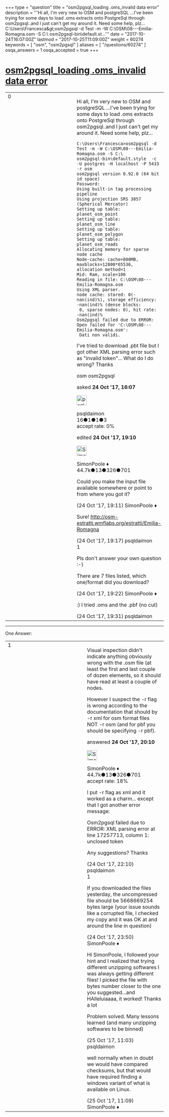+++
type = "question"
title = "osm2pgsql_loading .oms_invalid data error"
description = '''Hi all, I&#x27;m very new to OSM and postgreSQL ...I&#x27;ve been trying for some days to load .oms extracts onto PostgreSql through osm2pgsql..and I just can&#x27;t get my around it. Need some help, plz... C:&#92;Users&#92;Francesca&amp;gt;osm2pgsql -d Test -m -W C:&#92;OSM&#92;08---Emilia-Romagna.osm -S C:&#92; osm2pgsql-bin&#92;default.st...'''
date = "2017-10-24T16:07:00Z"
lastmod = "2017-10-25T11:09:00Z"
weight = 60274
keywords = [ "osm", "osm2pgsql" ]
aliases = [ "/questions/60274" ]
osqa_answers = 1
osqa_accepted = true
+++

<div class="headNormal">

# [osm2pgsql_loading .oms_invalid data error](/questions/60274/osm2pgsql_loading-oms_invalid-data-error)

</div>

<div id="main-body">

<div id="askform">

<table id="question-table" style="width:100%;">
<colgroup>
<col style="width: 50%" />
<col style="width: 50%" />
</colgroup>
<tbody>
<tr>
<td style="width: 30px; vertical-align: top"><div class="vote-buttons">
<span id="post-60274-upvote" class="ajax-command post-vote up" rel="nofollow" title="I like this post (click again to cancel)"> </span>
<div id="post-60274-score" class="post-score" title="current number of votes">
0
</div>
<span id="post-60274-downvote" class="ajax-command post-vote down" rel="nofollow" title="I dont like this post (click again to cancel)"> </span> <span id="favorite-mark" class="ajax-command favorite-mark" rel="nofollow" title="mark/unmark this question as favorite (click again to cancel)"> </span>
<div id="favorite-count" class="favorite-count">
&#10;</div>
</div></td>
<td><div id="item-right">
<div class="question-body">
<p>Hi all, I'm very new to OSM and postgreSQL ...I've been trying for some days to load .oms extracts onto PostgreSql through osm2pgsql..and I just can't get my around it. Need some help, plz...</p>
<pre><code>C:\Users\Francesca&gt;osm2pgsql -d Test -m -W C:\OSM\08---Emilia-Romagna.osm -S C:\
osm2pgsql-bin\default.style  -c -U postgres -H localhost -P 5433 -r osm
osm2pgsql version 0.92.0 (64 bit id space)
Password:
Using built-in tag processing pipeline
Using projection SRS 3857 (Spherical Mercator)
Setting up table: planet_osm_point
Setting up table: planet_osm_line
Setting up table: planet_osm_polygon
Setting up table: planet_osm_roads
Allocating memory for sparse node cache
Node-cache: cache=800MB, maxblocks=12800*65536, allocation method=1
Mid: Ram, scale=100
Reading in file: C:\OSM\08---Emilia-Romagna.osm
Using XML parser.
node cache: stored: 0(-nan(ind)%), storage efficiency: -nan(ind)% (dense blocks:
 0, sparse nodes: 0), hit rate: -nan(ind)%
Osm2pgsql failed due to ERROR: Open failed for &#39;C:\OSM\08---Emilia-Romagna.osm&#39;:
 Dati non validi.</code></pre>
<p>I've tried to download .pbt file but I got other XML parsing error such as "invalid token"... What do I do wrong? Thanks</p>
</div>
<div id="question-tags" class="tags-container tags">
<span class="post-tag tag-link-osm" rel="tag" title="see questions tagged &#39;osm&#39;">osm</span> <span class="post-tag tag-link-osm2pgsql" rel="tag" title="see questions tagged &#39;osm2pgsql&#39;">osm2pgsql</span>
</div>
<div id="question-controls" class="post-controls">
&#10;</div>
<div class="post-update-info-container">
<div class="post-update-info post-update-info-user">
<p>asked <strong>24 Oct '17, 16:07</strong></p>
<img src="https://secure.gravatar.com/avatar/2f88ce9144bd4bac7da29d1706789744?s=32&amp;d=identicon&amp;r=g" class="gravatar" width="32" height="32" alt="psqldaimon&#39;s gravatar image" />
<p><span>psqldaimon</span><br />
<span class="score" title="16 reputation points">16</span><span title="1 badges"><span class="badge1">●</span><span class="badgecount">1</span></span><span title="1 badges"><span class="silver">●</span><span class="badgecount">1</span></span><span title="3 badges"><span class="bronze">●</span><span class="badgecount">3</span></span><br />
<span class="accept_rate" title="Rate of the user&#39;s accepted answers">accept rate:</span> <span title="psqldaimon has no accepted answers">0%</span></p>
</div>
<div class="post-update-info post-update-info-edited">
<p><span> edited <strong>24 Oct '17, 19:10</strong> </span></p>
<img src="https://secure.gravatar.com/avatar/ad2513d6f8e3d709d576ace900c12fa5?s=32&amp;d=identicon&amp;r=g" class="gravatar" width="32" height="32" alt="SimonPoole&#39;s gravatar image" />
<p><span>SimonPoole ♦</span><br />
<span class="score" title="44667 reputation points"><span>44.7k</span></span><span title="13 badges"><span class="badge1">●</span><span class="badgecount">13</span></span><span title="326 badges"><span class="silver">●</span><span class="badgecount">326</span></span><span title="701 badges"><span class="bronze">●</span><span class="badgecount">701</span></span></p>
</div>
</div>
<div id="comments-container-60274" class="comments-container">
<span id="60278"></span>
<div id="comment-60278" class="comment">
<div id="post-60278-score" class="comment-score">
&#10;</div>
<div class="comment-text">
<p>Could you make the input file available somewhere or point to from where you got it?</p>
</div>
<div id="comment-60278-info" class="comment-info">
<span class="comment-age">(24 Oct '17, 19:11)</span> <span class="comment-user userinfo">SimonPoole ♦</span>
</div>
</div>
<span id="60279"></span>
<div id="comment-60279" class="comment">
<div id="post-60279-score" class="comment-score">
&#10;</div>
<div class="comment-text">
<p>Sure! <a href="http://osm-estratti.wmflabs.org/estratti/Emilia-Romagna">http://osm-estratti.wmflabs.org/estratti/Emilia-Romagna</a></p>
</div>
<div id="comment-60279-info" class="comment-info">
<span class="comment-age">(24 Oct '17, 19:17)</span> <span class="comment-user userinfo">psqldaimon</span>
</div>
</div>
<span id="60280"></span>
<div id="comment-60280" class="comment">
<div id="post-60280-score" class="comment-score">
1
</div>
<div class="comment-text">
<p>Pls don't answer your own question :-)</p>
<p>There are 7 files listed, which one/format did you download?</p>
</div>
<div id="comment-60280-info" class="comment-info">
<span class="comment-age">(24 Oct '17, 19:22)</span> <span class="comment-user userinfo">SimonPoole ♦</span>
</div>
</div>
<span id="60282"></span>
<div id="comment-60282" class="comment">
<div id="post-60282-score" class="comment-score">
&#10;</div>
<div class="comment-text">
<p>:) I tried .oms and the .pbf (no cut)</p>
</div>
<div id="comment-60282-info" class="comment-info">
<span class="comment-age">(24 Oct '17, 19:31)</span> <span class="comment-user userinfo">psqldaimon</span>
</div>
</div>
</div>
<div id="comment-tools-60274" class="comment-tools">
&#10;</div>
<div class="clear">
&#10;</div>
<div id="comment-60274-form-container" class="comment-form-container">
&#10;</div>
<div class="clear">
&#10;</div>
</div></td>
</tr>
</tbody>
</table>

------------------------------------------------------------------------

<div class="tabBar">

<span id="sort-top"></span>

<div class="headQuestions">

One Answer:

</div>

</div>

<span id="60286"></span>

<div id="answer-container-60286" class="answer accepted-answer">

<table style="width:100%;">
<colgroup>
<col style="width: 50%" />
<col style="width: 50%" />
</colgroup>
<tbody>
<tr>
<td style="width: 30px; vertical-align: top"><div class="vote-buttons">
<span id="post-60286-upvote" class="ajax-command post-vote up" rel="nofollow" title="I like this post (click again to cancel)"> </span>
<div id="post-60286-score" class="post-score" title="current number of votes">
1
</div>
<span id="post-60286-downvote" class="ajax-command post-vote down" rel="nofollow" title="I dont like this post (click again to cancel)"> </span> <span class="accept-answer on" rel="nofollow" title="psqldaimon has selected this answer as the correct answer"> </span>
</div></td>
<td><div class="item-right">
<div class="answer-body">
<p>Visual inspection didn't indicate anything obviously wrong with the .osm file (at least the first and last couple of dozen elements, so it should have read at least a couple of nodes.</p>
<p>However I suspect the -r flag is wrong according to the documentation that should by -r xml for osm format files NOT -r osm (and for pbf you should be specifying -r pbf).</p>
</div>
<div class="answer-controls post-controls">
&#10;</div>
<div class="post-update-info-container">
<div class="post-update-info post-update-info-user">
<p>answered <strong>24 Oct '17, 20:10</strong></p>
<img src="https://secure.gravatar.com/avatar/ad2513d6f8e3d709d576ace900c12fa5?s=32&amp;d=identicon&amp;r=g" class="gravatar" width="32" height="32" alt="SimonPoole&#39;s gravatar image" />
<p><span>SimonPoole ♦</span><br />
<span class="score" title="44667 reputation points"><span>44.7k</span></span><span title="13 badges"><span class="badge1">●</span><span class="badgecount">13</span></span><span title="326 badges"><span class="silver">●</span><span class="badgecount">326</span></span><span title="701 badges"><span class="bronze">●</span><span class="badgecount">701</span></span><br />
<span class="accept_rate" title="Rate of the user&#39;s accepted answers">accept rate:</span> <span title="SimonPoole has 209 accepted answers">18%</span></p>
</div>
</div>
<div id="comments-container-60286" class="comments-container">
<span id="60288"></span>
<div id="comment-60288" class="comment">
<div id="post-60288-score" class="comment-score">
&#10;</div>
<div class="comment-text">
<p>I put -r flag as xml and it worked as a charm... except that I got another error message:</p>
<p>Osm2pgsql failed due to ERROR: XML parsing error at line 17257713, column 1: unclosed token</p>
<p>Any suggestions? Thanks</p>
</div>
<div id="comment-60288-info" class="comment-info">
<span class="comment-age">(24 Oct '17, 22:10)</span> <span class="comment-user userinfo">psqldaimon</span>
</div>
</div>
<span id="60290"></span>
<div id="comment-60290" class="comment">
<div id="post-60290-score" class="comment-score">
1
</div>
<div class="comment-text">
<p>If you downloaded the files yesterday, the uncompressed file should be 5668669254 bytes large (your issue sounds like a corrupted file, I checked my copy and it was OK at and around the line in question)</p>
</div>
<div id="comment-60290-info" class="comment-info">
<span class="comment-age">(24 Oct '17, 23:50)</span> <span class="comment-user userinfo">SimonPoole ♦</span>
</div>
</div>
<span id="60295"></span>
<div id="comment-60295" class="comment">
<div id="post-60295-score" class="comment-score">
&#10;</div>
<div class="comment-text">
<p>Hi SimonPoole, I followed your hint and I realized that trying different unzipping softwares I was always getting different files! I picked the file with bytes number closer to the one you suggested...and HAlleluiaaaa, it worked! Thanks a lot</p>
<p>Problem solved. Many lessons learned (and many unzipping softwares to be binned)</p>
</div>
<div id="comment-60295-info" class="comment-info">
<span class="comment-age">(25 Oct '17, 11:03)</span> <span class="comment-user userinfo">psqldaimon</span>
</div>
</div>
<span id="60296"></span>
<div id="comment-60296" class="comment">
<div id="post-60296-score" class="comment-score">
&#10;</div>
<div class="comment-text">
<p>well normally when in doubt we would have compared checksums, but that would have required finding a windows variant of what is available on Linux.</p>
</div>
<div id="comment-60296-info" class="comment-info">
<span class="comment-age">(25 Oct '17, 11:09)</span> <span class="comment-user userinfo">SimonPoole ♦</span>
</div>
</div>
</div>
<div id="comment-tools-60286" class="comment-tools">
&#10;</div>
<div class="clear">
&#10;</div>
<div id="comment-60286-form-container" class="comment-form-container">
&#10;</div>
<div class="clear">
&#10;</div>
</div></td>
</tr>
</tbody>
</table>

</div>

<div class="paginator-container-left">

</div>

</div>

</div>

